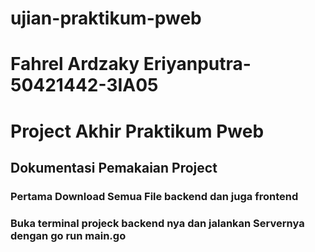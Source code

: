 # ujian-praktikum-pweb
<h1>Fahrel Ardzaky Eriyanputra-50421442-3IA05</h1>
<h1>Project Akhir Praktikum Pweb</h1>

<h2>Dokumentasi Pemakaian Project</h2>
<h3>Pertama Download Semua File backend dan juga frontend</h3>
<h3>Buka terminal projeck backend nya dan jalankan Servernya dengan go run main.go</h3>
